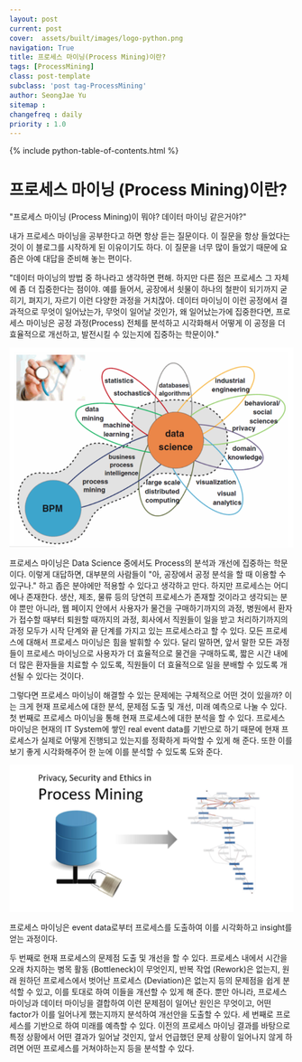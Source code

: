 ```yaml
---
layout: post
current: post
cover:  assets/built/images/logo-python.png
navigation: True
title: 프로세스 마이닝(Process Mining)이란?
tags: [ProcessMining]  
class: post-template
subclass: 'post tag-ProcessMining'
author: SeongJae Yu  
sitemap :
changefreq : daily
priority : 1.0
---
```

{% include python-table-of-contents.html %}

# 프로세스 마이닝 (Process Mining)이란?

"프로세스 마이닝 (Process Mining)이 뭐야? 데이터 마이닝 같은거야?"

내가 프로세스 마이닝을 공부한다고 하면 항상 듣는 질문이다. 이 질문을 항상 들었다는 것이 이 블로그를 시작하게 된 이유이기도 하다. 이 질문을 너무 많이 들었기 때문에 요즘은 아예 대답을 준비해 놓는 편이다.

"데이터 마이닝의 방법 중 하나라고 생각하면 편해. 하지만 다른 점은 프로세스 그 자체에 좀 더 집중한다는 점이야. 예를 들어서, 공장에서 쇳물이 하나의 철판이 되기까지 굳히기, 펴지기, 자르기 이런 다양한 과정을 거치잖아. 데이터 마이닝이 이런 공정에서 결과적으로 무엇이 일어났는가, 무엇이 일어날 것인가, 왜 일어났는가에 집중한다면, 프로세스 마이닝은 공정 과정(Process) 전체를 분석하고 시각화해서 어떻게 이 공정을 더 효율적으로 개선하고, 발전시킬 수 있는지에 집중하는 학문이야."

![20210825_155633_1](./img/processmining/20210825_155633_1.png)

프로세스 마이닝은 Data Science 중에서도 Process의 분석과 개선에 집중하는 학문이다.
이렇게 대답하면, 대부분의 사람들이 "아, 공장에서 공정 분석을 할 때 이용할 수 있구나." 하고 좁은 분야에만 적용할 수 있다고 생각하고 만다. 하지만 프로세스는 어디에나 존재한다. 생산, 제조, 물류 등의 당연히 프로세스가 존재할 것이라고 생각되는 분야 뿐만 아니라, 웹 페이지 안에서 사용자가 물건을 구매하기까지의 과정, 병원에서 환자가 접수할 때부터 퇴원할 때까지의 과정, 회사에서 직원들이 일을 받고 처리하기까지의 과정 모두가 시작 단계와 끝 단계를 가지고 있는 프로세스라고 할 수 있다. 모든 프로세스에 대해서 프로세스 마이닝은 힘을 발휘할 수 있다. 달리 말하면, 앞서 말한 모든 과정들이 프로세스 마이닝으로 사용자가 더 효율적으로 물건을 구매하도록, 짧은 시간 내에 더 많은 환자들을 치료할 수 있도록, 직원들이 더 효율적으로 일을 분배할 수 있도록 개선될 수 있다는 것이다.

그렇다면 프로세스 마이닝이 해결할 수 있는 문제에는 구체적으로 어떤 것이 있을까? 이는 크게 현재 프로세스에 대한 분석, 문제점 도출 및 개선, 미래 예측으로 나눌 수 있다.
첫 번째로 프로세스 마이닝을 통해 현재 프로세스에 대한 분석을 할 수 있다. 프로세스 마이닝은 현재의 IT System에 쌓인 real event data를 기반으로 하기 때문에 현재 프로세스가 실제로 어떻게 진행되고 있는지를 정확하게 파악할 수 있게 해 준다. 또한 이를 보기 좋게 시각화해주어 한 눈에 이를 분석할 수 있도록 도와 준다.

![20210825_155633_2](./img/processmining/20210825_155633_2.png)

프로세스 마이닝은 event data로부터 프로세스를 도출하여 이를 시각화하고 insight를 얻는 과정이다.

두 번째로 현재 프로세스의 문제점 도출 및 개선을 할 수 있다. 프로세스 내에서 시간을 오래 차지하는 병목 활동 (Bottleneck)이 무엇인지, 반복 작업 (Rework)은 없는지, 원래 원하던 프로세스에서 벗어난 프로세스 (Deviation)은 없는지 등의 문제점을 쉽게 분석할 수 있고, 이를 토대로 하여 이들을 개선할 수 있게 해 준다. 뿐만 아니라, 프로세스 마이닝과 데이터 마이닝을 결합하여 이런 문제점이 일어난 원인은 무엇이고, 어떤 factor가 이를 일어나게 했는지까지 분석하여 개선안을 도출할 수 있다.
세 번째로 프로세스를 기반으로 하여 미래를 예측할 수 있다. 이전의 프로세스 마이닝 결과를 바탕으로 특정 상황에서 어떤 결과가 일어날 것인지, 앞서 언급했던 문제 상황이 일어나지 않게 하려면 어떤 프로세스를 거쳐야하는지 등을 분석할 수 있다. 
 
